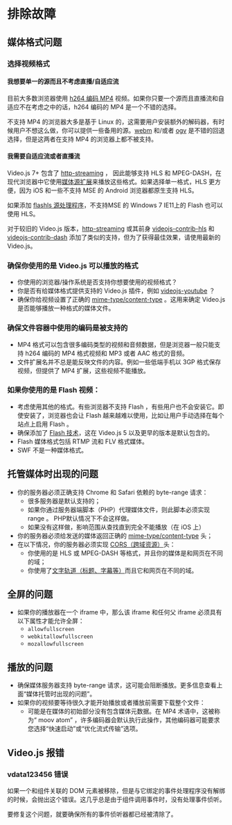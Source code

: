 # 排除故障

## 媒体格式问题

### 选择视频格式

#### 我想要单一的源而且不考虑直播/自适应流

目前大多数浏览器使用 [h264 编码 MP4](https://caniuse.com/#feat=mpeg4) 视频。如果你只要一个源而且直播流和自适应不在考虑之中的话，h264 编码的 MP4 是一个不错的选择。

不支持 MP4 的浏览器大多是基于 Linux 的，这需要用户安装额外的解码器，有时候用户不想这么做，你可以提供一些备用的源。[webm](https://caniuse.com/#feat=webm) 和/或者 [ogv](https://caniuse.com/#feat=ogv) 是不错的回退选择，但是这两者在支持 MP4 的浏览器上都不被支持。

#### 我需要自适应流或者直播流

Video.js 7+ 包含了 [http-streaming](https://github.com/videojs/http-streaming) ， 因此能够支持 HLS 和 MPEG-DASH，在现代浏览器中它使用[媒体源扩展](https://caniuse.com/#feat=mediasource)来播放这些格式。如果选择单一格式，HLS 更方便，因为 iOS 和一些不支持 MSE 的 Android 浏览器都原生支持 HLS。

如果添加 [flashls 源处理程序](https://github.com/brightcove/videojs-flashls-source-handler)，不支持MSE 的 Windows 7 IE11上的 Flash 也可以使用 HLS。

对于较旧的 Video.js 版本，[http-streaming](https://github.com/videojs/http-streaming) 或其前身 [videojs-contrib-hls](https://github.com/videojs/videojs-contrib-hls) 和 [videojs-contrib-dash](https://github.com/videojs/videojs-contrib-dash) 添加了类似的支持，但为了获得最佳效果，请使用最新的 Video.js。

### 确保你使用的是 Video.js 可以播放的格式

* 你使用的浏览器/操作系统是否支持你想要使用的视频格式？
* 你是否有给媒体格式提供支持的 Video.js 插件，例如 [videojs-youtube](https://github.com/videojs/videojs-youtube) ？
* 确保你给视频设置了正确的 [mime-type/content-type](https://www.iana.org/assignments/media-types/media-types.xhtml#video) 。这用来确定 Video.js 是否能够播放一种格式的媒体文件。

### 确保文件容器中使用的编码是被支持的

* MP4 格式可以包含很多编码类型的视频和音频数据，但是浏览器一般只能支持 h264 编码的 MP4 格式视频和 MP3 或者 AAC 格式的音频。
* 文件扩展名并不总是能反映文件的内容。例如一些低端手机以 3GP 格式保存视频，但提供了 MP4 扩展，这些视频不能播放。

### 如果你使用的是 Flash 视频：

* 考虑使用其他的格式。有些浏览器不支持 Flash ，有些用户也不会安装它。即使安装了，浏览器也会让 Flash 越来越难以使用，比如让用户手动选择在每个站点上启用 Flash 。
* 确保添加了 [Flash 技术](https://github.com/videojs/videojs-flash)，这在 Video.js 5 以及更早的版本是默认包含的。
* Flash 媒体格式包括 RTMP 流和 FLV 格式媒体。
* SWF 不是一种媒体格式。

## 托管媒体时出现的问题

* 你的服务器必须正确支持 Chrome 和 Safari 依赖的 byte-range 请求：
  * 很多服务器是默认支持的；
  * 如果你通过服务器端脚本（PHP）代理媒体文件，则此脚本必须实现 range 。 PHP默认情况下不会这样做。
  * 如果没有这样做，影响范围从查找直到完全不能播放（在 iOS 上）
* 你的服务器必须给发送的媒体返回正确的 [mime-type/content-type](https://www.iana.org/assignments/media-types/media-types.xhtml#video) 头；
* 在以下情况，你的服务器必须实现 [CORS（跨域资源）](https://enable-cors.org/)头：
  * 你使用的是 HLS 或 MPEG-DASH 等格式，并且你的媒体是和网页在不同的域；
  * 你使用了[文字轨道（标题、字幕等）](https://github.com/videojs/video.js/blob/master/docs/guides/text-tracks.md)而且它和网页在不同的域。

## 全屏的问题

* 如果你的播放器在一个 iframe 中，那么该 iframe 和任何父 iframe 必须具有以下属性才能允许全屏：
  * `allowfullscreen`
  * `webkitallowfullscreen`
  * `mozallowfullscreen`

## 播放的问题

* 确保媒体服务器支持 byte-range 请求，这可能会阻断播放。更多信息查看上面“媒体托管时出现的问题”。
* 如果你的视频要等待很久才能开始播放或者播放前需要下载整个文件：
  * 可能是在媒体的初始部分没有包含媒体元数据。在 MP4 术语中，这被称为“ moov atom” ，许多编码器会默认执行此操作，其他编码器可能要求您选择“快速启动”或“优化流式传输”选项。

## Video.js 报错

### vdata123456 错误

如果一个和组件关联的 DOM 元素被移除，但是与它绑定的事件处理程序没有解绑的时候，会抛出这个错误。这几乎总是由于组件调用事件时，没有处理事件侦听。

要修复这个问题，就要确保所有的事件侦听器都已经被清除了。